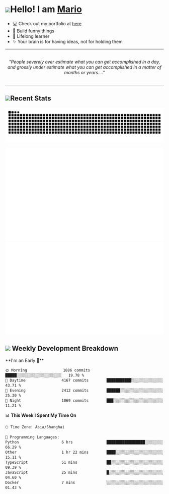 <h1><a href = "#"><img src="https://media.giphy.com/media/VgCDAzcKvsR6OM0uWg/giphy.gif" width="50"></a><span>Hello! I am <a href="https://github.com/mario1in">Mario</a></span></h1>

- 💻 Check out my portfolio at [here](https://shixiong.name)
- 🔨 Build funny things
- 🚀 Lifelong learner
- ✨ Your brain is for having ideas, not for holding them

<hr/>
<br/>
<div align="center">
<i>"People severely over estimate what you can get accomplished in a day, and grossly under estimate what you can get accomplished in a matter of months or years...." </i>
</div>
<br/>
<hr/>

<h2 align="left">
  <a href="#"><img src="https://emojis.slackmojis.com/emojis/images/1643514389/3643/cool-doge.gif?1643514389" height="30"></a>Recent Stats
</h2>

<picture>
  <source
    media="(prefers-color-scheme: dark)"
    srcset="https://raw.githubusercontent.com/mario1in/mario1in/output/github-contribution-grid-snake-dark.svg"
  />
  <source
    media="(prefers-color-scheme: light)"
    srcset="https://raw.githubusercontent.com/mario1in/mario1in/output/github-contribution-grid-snake.svg"
  />
  <img
    alt="github contribution grid snake animation"
    src="https://raw.githubusercontent.com/mario1in/mario1in/output/github-contribution-grid-snake.svg"
  />
</picture>

![overview](https://raw.githubusercontent.com/mario1in/mario1in/stats-output/generated/overview.svg)
![languages](https://raw.githubusercontent.com/mario1in/mario1in/stats-output/generated/languages.svg)

<h2 align="left">
  <a href="#"><img src="https://emojis.slackmojis.com/emojis/images/1643514062/184/nyancat_big.gif?1643514062" height="30"></a> Weekly Development Breakdown
</h2>
<!--START_SECTION:waka-->
**I'm an Early 🐤** 

```text
🌞 Morning                1886 commits        █████░░░░░░░░░░░░░░░░░░░░   19.78 % 
🌆 Daytime                4167 commits        ███████████░░░░░░░░░░░░░░   43.71 % 
🌃 Evening                2412 commits        ██████░░░░░░░░░░░░░░░░░░░   25.30 % 
🌙 Night                  1069 commits        ███░░░░░░░░░░░░░░░░░░░░░░   11.21 % 
```


📊 **This Week I Spent My Time On** 

```text
🕑︎ Time Zone: Asia/Shanghai

💬 Programming Languages: 
Python                   6 hrs               █████████████████░░░░░░░░   66.29 % 
Other                    1 hr 22 mins        ████░░░░░░░░░░░░░░░░░░░░░   15.11 % 
TypeScript               51 mins             ██░░░░░░░░░░░░░░░░░░░░░░░   09.39 % 
JavaScript               25 mins             █░░░░░░░░░░░░░░░░░░░░░░░░   04.60 % 
Docker                   7 mins              ░░░░░░░░░░░░░░░░░░░░░░░░░   01.43 % 
```


<!--END_SECTION:waka-->

